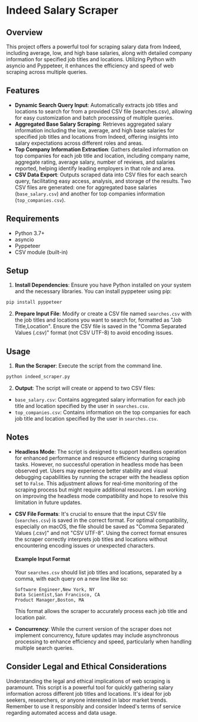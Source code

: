 # Indeed Salary Scraper

## Overview
This project offers a powerful tool for scraping salary data from Indeed, including average, low, and high base salaries, along with detailed company information for specified job titles and locations. Utilizing Python with asyncio and Pyppeteer, it enhances the efficiency and speed of web scraping across multiple queries.

## Features
- **Dynamic Search Query Input**: Automatically extracts job titles and locations to search for from a provided CSV file (searches.csv), allowing for easy customization and batch processing of multiple queries.
- **Aggregated Base Salary Scraping**: Retrieves aggregated salary information including the low, average, and high base salaries for specified job titles and locations from Indeed, offering insights into salary expectations across different roles and areas.
- **Top Company Information Extraction**: Gathers detailed information on top companies for each job title and location, including company name, aggregate rating, average salary, number of reviews, and salaries reported, helping identify leading employers in that role and area.
- **CSV Data Export**: Outputs scraped data into CSV files for each search query, facilitating easy access, analysis, and storage of the results. Two CSV files are generated: one for aggregated base salaries (`base_salary.csv`) and another for top companies information (`top_companies.csv`).

## Requirements
- Python 3.7+
- asyncio
- Pyppeteer
- CSV module (built-in)

## Setup
1. **Install Dependencies**: Ensure you have Python installed on your system and the necessary libraries. You can install pyppeteer using pip:

```bash
pip install pyppeteer
```

2. **Prepare Input File**: Modify or create a CSV file named `searches.csv` with the job titles and locations you want to search for, formatted as "Job Title,Location". Ensure the CSV file is saved in the "Comma Separated Values (.csv)" format (not CSV UTF-8) to avoid encoding issues.

## Usage
1. **Run the Scraper**: Execute the script from the command line.

```bash
python indeed_scraper.py
```

2. **Output**: The script will create or append to two CSV files:
- `base_salary.csv`: Contains aggregated salary information for each job 
title and location specified by the user in `searches.csv`.
- `top_companies.csv`: Contains information on the top companies for each 
job title and location specified by the user in `searches.csv`.

## Notes
- **Headless Mode**: The script is designed to support headless operation for enhanced performance and resource efficiency during scraping tasks. However, no successful operation in headless mode has been observed yet. Users may experience better stability and visual debugging capabilities by running the scraper with the headless option set to `False`. This adjustment allows for real-time monitoring of the scraping process but might require additional resources. I am working on improving the headless mode compatibility and hope to resolve this limitation in future updates.
- **CSV File Formats**: It's crucial to ensure that the input CSV file (`searches.csv`) is saved in the correct format. For optimal compatibility, especially on macOS, the file should be saved as "Comma Separated Values (.csv)" and not "CSV UTF-8". Using the correct format ensures the scraper correctly interprets job titles and locations without encountering encoding issues or unexpected characters.

    #### Example Input Format
    Your `searches.csv` should list job titles and locations, separated by a comma, with each query on a new line like so:
    ```
    Software Engineer,New York, NY
    Data Scientist,San Francisco, CA
    Product Manager,Boston, MA
    ```
    This format allows the scraper to accurately process each job title and location pair.

- **Concurrency**: While the current version of the scraper does not implement concurrency, future updates may include asynchronous processing to enhance efficiency and speed, particularly when handling multiple search queries.

## Consider Legal and Ethical Considerations
Understanding the legal and ethical implications of web scraping is paramount. This script is a powerful tool for quickly gathering salary information across different job titles and locations. It's ideal for job seekers, researchers, or anyone interested in labor market trends. Remember to use it responsibly and consider Indeed's terms of service regarding automated access and data usage.
